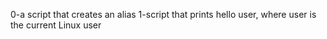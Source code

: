 0-a script that creates an alias
1-script that prints hello user, where user is the current Linux user
